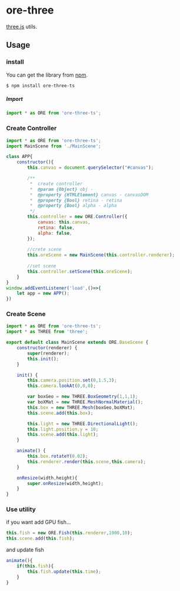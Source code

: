 # ore-three
[three.js](https://github.com/mrdoob/three.js) utils.

## Usage

### install
You can get the library from [npm](https://www.npmjs.com/package/ore-three-ts).

```bash
$ npm install ore-three-ts
```

##### Import

```javascript
import * as ORE from 'ore-three-ts';
```

### Create Controller

```javascript
import * as ORE from 'ore-three-ts';
import MainScene from './MainScene';

class APP{
    constructor(){
        this.canvas = document.querySelector("#canvas");

		/**
		 *  create controller
		 *  @param {Object} obj -
		 *  @property {HTMLElement} canvas - canvasDOM
		 *  @property {Bool} retina - retina
		 *  @property {Bool} alpha - alpha
		 */
        this.controller = new ORE.Controller({
			canvas: this.canvas,
			retina: false,
			alpha: false,
		});
        
        //crete scene
        this.oreScene = new MainScene(this.controller.renderer);
        
        //set scene
        this.controller.setScene(this.oreScene);
    }
}
window.addEventListener('load',()=>{
    let app = new APP();
})
```

### Create Scene

```javascript
import * as ORE from 'ore-three-ts';
import * as THREE from 'three';

export default class MainScene extends ORE.BaseScene {
    constructor(renderer) {
        super(renderer);
        this.init();
    }

    init() {
        this.camera.position.set(0,1.5,3);
        this.camera.lookAt(0,0,0);

        var boxGeo = new THREE.BoxGeometry(1,1,1);
        var boXMat = new THREE.MeshNormalMaterial();
        this.box = new THREE.Mesh(boxGeo,boXMat);
        this.scene.add(this.box);

        this.light = new THREE.DirectionalLight();
        this.light.position.y = 10;
        this.scene.add(this.light);
    }

    animate() {
        this.box.rotateY(0.02);
        this.renderer.render(this.scene,this.camera);
    }

    onResize(width,height){
        super.onResize(width,height);
    }
}
```

### Use utility
if you want add GPU fish...
```javascript
this.fish = new ORE.Fish(this.renderer,1000,10);
this.scene.add(this.fish);
```

and update fish

```javascript
animate(){
    if(this.fish){
        this.fish.update(this.time);
    }
}
```


